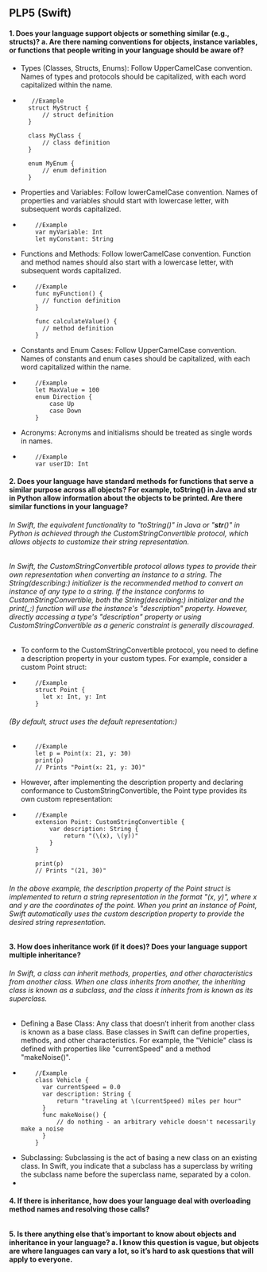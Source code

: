 ## PLP5 (Swift)

#### 1. Does your language support objects or something similar (e.g., structs)? a. Are there naming conventions for objects, instance variables, or functions that people writing in your language should be aware of?
* Types (Classes, Structs, Enums): Follow UpperCamelCase convention. Names of types and protocols should be capitalized, with each word capitalized within the name.
*        //Example
        struct MyStruct {
            // struct definition
        }

        class MyClass {
            // class definition
        }

        enum MyEnum {
            // enum definition
        }
* Properties and Variables: Follow lowerCamelCase convention. Names of properties and variables should start with lowercase letter, with subsequent words capitalized.
*         //Example
          var myVariable: Int
          let myConstant: String
* Functions and Methods: Follow lowerCamelCase convention. Function and method names should also start with a lowercase letter, with subsequent words capitalized.
*         //Example
          func myFunction() {
            // function definition
          }

          func calculateValue() {
            // method definition
          }
* Constants and Enum Cases: Follow UpperCamelCase convention. Names of constants and enum cases should be capitalized, with each word capitalized within the name.
*         //Example
          let MaxValue = 100
          enum Direction {
              case Up
              case Down
          }
* Acronyms: Acronyms and initialisms should be treated as single words in names.
*         //Example
          var userID: Int
#### 2. Does your language have standard methods for functions that serve a similar purpose across all objects? For example, toString() in Java and __str__ in Python allow information about the objects to be printed. Are there similar functions in your language?
###### In Swift, the equivalent functionality to "toString()" in Java or "__str__()" in Python is achieved through the CustomStringConvertible protocol, which allows objects to customize their string representation.
###### In Swift, the CustomStringConvertible protocol allows types to provide their own representation when converting an instance to a string. The String(describing:) initializer is the recommended method to convert an instance of any type to a string. If the instance conforms to CustomStringConvertible, both the String(describing:) initializer and the print(_:) function will use the instance's "description" property. However, directly accessing a type's "description" property or using CustomStringConvertible as a generic constraint is generally discouraged.
* To conform to the CustomStringConvertible protocol, you need to define a description property in your custom types. For example, consider a custom Point struct:
*         //Example
          struct Point {
            let x: Int, y: Int
          }
######         (By default, struct uses the default representation:)
*         //Example
          let p = Point(x: 21, y: 30)
          print(p)
          // Prints "Point(x: 21, y: 30)"
* However, after implementing the description property and declaring conformance to CustomStringConvertible, the Point type provides its own custom representation:
*         //Example
          extension Point: CustomStringConvertible {
              var description: String {
                  return "(\(x), \(y))"
              }
          }

          print(p)
          // Prints "(21, 30)"
###### In the above example, the description property of the Point struct is implemented to return a string representation in the format "(x, y)", where x and y are the coordinates of the point. When you print an instance of Point, Swift automatically uses the custom description property to provide the desired string representation.
#### 3. How does inheritance work (if it does)? Does your language support multiple inheritance?
###### In Swift, a class can inherit methods, properties, and other characteristics from another class. When one class inherits from another, the inheriting class is known as a subclass, and the class it inherits from is known as its superclass. 
* Defining a Base Class: Any class that doesn’t inherit from another class is known as a base class. Base classes in Swift can define properties, methods, and other characteristics. For example, the "Vehicle" class is defined with properties like "currentSpeed" and a method "makeNoise()".
*         //Example
          class Vehicle {
            var currentSpeed = 0.0
            var description: String {
                return "traveling at \(currentSpeed) miles per hour"
            }
            func makeNoise() {
                // do nothing - an arbitrary vehicle doesn't necessarily make a noise
            }
          }
* Subclassing: Subclassing is the act of basing a new class on an existing class. In Swift, you indicate that a subclass has a superclass by writing the subclass name before the superclass name, separated by a colon.
* 
#### 4. If there is inheritance, how does your language deal with overloading method names and resolving those calls?
######
#### 5. Is there anything else that’s important to know about objects and inheritance in your language? a. I know this question is vague, but objects are where languages can vary a lot, so it’s hard to ask questions that will apply to everyone.
